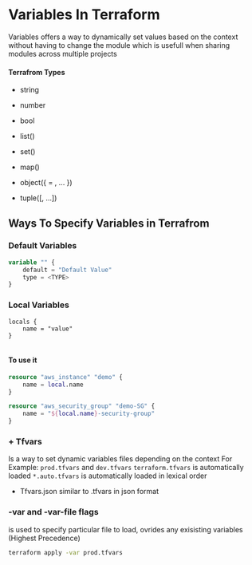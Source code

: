 # Variables In Terraform 

Variables offers a way to dynamically set values based on the context without having to change the 
module which is usefull when sharing modules across multiple projects

#### Terrafrom Types 

+ string
+ number
+ bool

+ list(<TYPE>)
+ set(<TYPE>)
+ map(<TYPE>)
+ object({<ATTRIBUTE NAME> = <TYPE>, ... })
+ tuple([<TYPE>, ...])



## Ways To Specify Variables in Terrafrom

###  Default Variables
```terraform
variable "" {
    default = "Default Value"
    type = <TYPE>
}
```

###  Local Variables
```terrafrom
locals {
    name = "value"
}


```
#### To use it
```terraform
resource "aws_instance" "demo" {
    name = local.name
}

resource "aws_security_group" "demo-SG" {
    name = "${local.name}-security-group"
}
```

### + Tfvars
  Is a way to set dynamic variables files depending on the context
  For Example: 
  `prod.tfvars` and `dev.tfvars`
  `terraform.tfvars` is automatically loaded
  `*.auto.tfvars` is automatically loaded in lexical order

+ Tfvars.json 
  similar to .tfvars in json format

###  -var and -var-file flags
  is used to specify particular file to load, ovrides any exisisting variables (Highest Precedence)

```bash
terraform apply -var prod.tfvars
```
